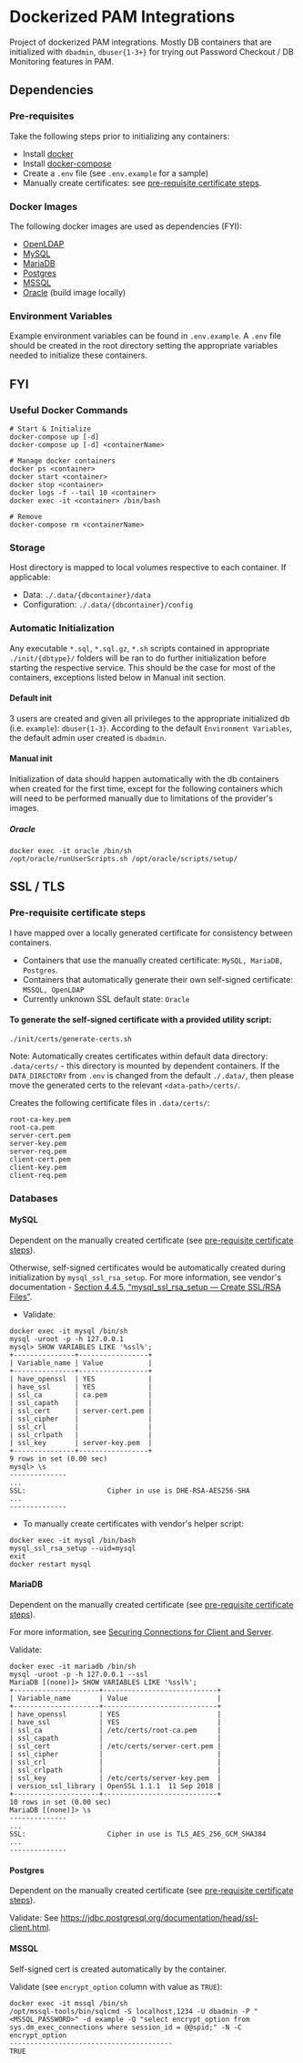 # Dockerized PAM Integrations
Project of dockerized PAM integrations. Mostly DB containers that are initialized with `dbadmin`, `dbuser{1-3+}` for trying out Password Checkout / DB Monitoring features in PAM.

## Dependencies
### Pre-requisites
Take the following steps prior to initializing any containers:
- Install [docker](https://docs.docker.com/get-docker/)
- Install [docker-compose](https://docs.docker.com/compose/install/)
- Create a `.env` file (see `.env.example` for a sample)
- Manually create certificates: see [pre-requisite certificate steps](#pre-requisite-certificate-steps).

### Docker Images
The following docker images are used as dependencies (FYI):
- [OpenLDAP](https://hub.docker.com/r/osixia/openldap)
- [MySQL](https://hub.docker.com/_/mysql)
- [MariaDB](https://hub.docker.com/_/mariadb)
- [Postgres](https://hub.docker.com/_/postgres)
- [MSSQL](https://hub.docker.com/_/microsoft-mssql-server)
- [Oracle](https://github.com/oracle/docker-images/blob/master/OracleDatabase/SingleInstance/README.md) (build image locally)

### Environment Variables
Example environment variables can be found in `.env.example`. A `.env` file should be created in the root directory setting the appropriate variables needed to initialize these containers.

## FYI
### Useful Docker Commands
```
# Start & Initialize
docker-compose up [-d]
docker-compose up [-d] <containerName>

# Manage docker containers
docker ps <container>
docker start <container>
docker stop <container>
docker logs -f --tail 10 <container>
docker exec -it <container> /bin/bash

# Remove
docker-compose rm <containerName>
```

### Storage
Host directory is mapped to local volumes respective to each container. If applicable:
- Data: `./.data/{dbcontainer}/data`
- Configuration: `./.data/{dbcontainer}/config`

### Automatic Initialization
Any executable `*.sql`, `*.sql.gz`, `*.sh` scripts contained in appropriate `./init/{dbtype}/` folders will be ran to do further initialization before starting the respective service. This should be the case for most of the containers, exceptions listed below in Manual init section.

#### Default init
3 users are created and given all privileges to the appropriate initialized db (i.e. `example`): `dbuser{1-3}`. According to the default `Environment Variables`, the default admin user created is `dbadmin`.

#### Manual init
Initialization of data should happen automatically with the db containers when created for the first time, except for the following containers which will need to be performed manually due to limitations of the provider's images.
##### Oracle
```
docker exec -it oracle /bin/sh
/opt/oracle/runUserScripts.sh /opt/oracle/scripts/setup/
```

## SSL / TLS
### Pre-requisite certificate steps
I have mapped over a locally generated certificate for consistency between containers.
- Containers that use the manually created certificate: `MySQL, MariaDB, Postgres`.
- Containers that automatically generate their own self-signed certificate: `MSSQL, OpenLDAP`
- Currently unknown SSL default state: `Oracle`
#### To generate the self-signed certificate with a provided utility script:
```
./init/certs/generate-certs.sh
```
Note: Automatically creates certificates within default data directory: `.data/certs/` - this directory is mounted by dependent containers. If the `DATA_DIRECTORY` from `.env` is changed from the default `./.data/`, then please move the generated certs to the relevant `<data-path>/certs/`.

Creates the following certificate files in `.data/certs/`:
```
root-ca-key.pem
root-ca.pem
server-cert.pem
server-key.pem
server-req.pem
client-cert.pem
client-key.pem
client-req.pem
```

### Databases
#### MySQL
Dependent on the manually created certificate (see [pre-requisite certificate steps](#pre-requisite-certificate-steps)).

Otherwise, self-signed certificates would be automatically created during initialization by `mysql_ssl_rsa_setup`. For more information, see vendor's documentation - [Section 4.4.5, “mysql_ssl_rsa_setup — Create SSL/RSA Files”](https://dev.mysql.com/doc/refman/5.7/en/mysql-ssl-rsa-setup.html).

- Validate:
```
docker exec -it mysql /bin/sh
mysql -uroot -p -h 127.0.0.1
mysql> SHOW VARIABLES LIKE '%ssl%';
+---------------+-----------------+
| Variable_name | Value           |
+---------------+-----------------+
| have_openssl  | YES             |
| have_ssl      | YES             |
| ssl_ca        | ca.pem          |
| ssl_capath    |                 |
| ssl_cert      | server-cert.pem |
| ssl_cipher    |                 |
| ssl_crl       |                 |
| ssl_crlpath   |                 |
| ssl_key       | server-key.pem  |
+---------------+-----------------+
9 rows in set (0.00 sec)
mysql> \s
--------------
...
SSL:                    Cipher in use is DHE-RSA-AES256-SHA
...
--------------
```

- To manually create certificates with vendor's helper script:
```
docker exec -it mysql /bin/bash
mysql_ssl_rsa_setup --uid=mysql
exit
docker restart mysql
```

#### MariaDB
Dependent on the manually created certificate (see [pre-requisite certificate steps](#pre-requisite-certificate-steps)).

For more information, see [Securing Connections for Client and Server](https://mariadb.com/kb/en/securing-connections-for-client-and-server/).

Validate:
```
docker exec -it mariadb /bin/sh
mysql -uroot -p -h 127.0.0.1 --ssl
MariaDB [(none)]> SHOW VARIABLES LIKE '%ssl%';
+---------------------+----------------------------+
| Variable_name       | Value                      |
+---------------------+----------------------------+
| have_openssl        | YES                        |
| have_ssl            | YES                        |
| ssl_ca              | /etc/certs/root-ca.pem     |
| ssl_capath          |                            |
| ssl_cert            | /etc/certs/server-cert.pem |
| ssl_cipher          |                            |
| ssl_crl             |                            |
| ssl_crlpath         |                            |
| ssl_key             | /etc/certs/server-key.pem  |
| version_ssl_library | OpenSSL 1.1.1  11 Sep 2018 |
+---------------------+----------------------------+
10 rows in set (0.00 sec)
MariaDB [(none)]> \s
--------------
...
SSL:                    Cipher in use is TLS_AES_256_GCM_SHA384
...
--------------
```

#### Postgres
Dependent on the manually created certificate (see [pre-requisite certificate steps](#pre-requisite-certificate-steps)).

Validate: See https://jdbc.postgresql.org/documentation/head/ssl-client.html.

#### MSSQL
Self-signed cert is created automatically by the container.

Validate (see `encrypt_option` column with value as `TRUE`):
```
docker exec -it mssql /bin/sh
/opt/mssql-tools/bin/sqlcmd -S localhost,1234 -U dbadmin -P "<MSSQL_PASSWORD>" -d example -Q "select encrypt_option from sys.dm_exec_connections where session_id = @@spid;" -N -C
encrypt_option
----------------------------------------
TRUE
```
